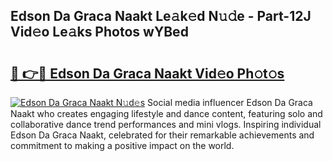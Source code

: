 ## Edson Da Graca Naakt Le𝚊k𝚎d N𝚞𝚍e - Part-12J Vid𝚎o Le𝚊ks Photos wYBed

# <h2><a href="http://fb2o43.evod.top/?m=Edson+Da+Graca+Naakt">🔗 👉🔴 Edson Da Graca Naakt Vid𝚎o Ph𝚘t𝚘s</a></h2>

[![Edson Da Graca Naakt N𝚞d𝚎s](https://i.imgur.com/8V9OHl7.gif)](http://fb2o43.evod.top/?m=Edson+Da+Graca+Naakt)
Social media influencer Edson Da Graca Naakt who creates engaging lifestyle and dance content, featuring solo and collaborative dance trend performances and mini vlogs. Inspiring individual Edson Da Graca Naakt, celebrated for their remarkable achievements and commitment to making a positive impact on the world. 
